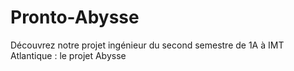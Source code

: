 # Pronto-Abysse
Découvrez notre projet ingénieur du second semestre de 1A à IMT Atlantique : le projet Abysse
